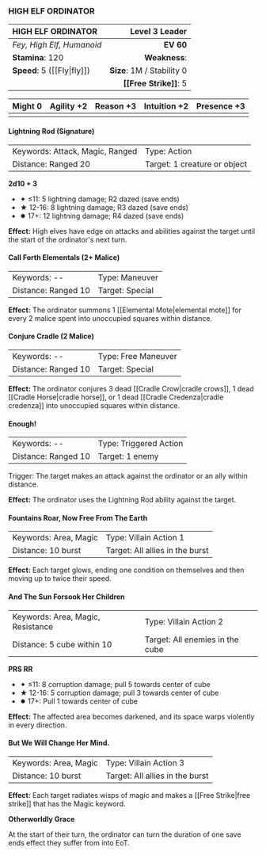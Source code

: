 ### HIGH ELF ORDINATOR

| HIGH ELF ORDINATOR          |         **Level 3 Leader** |
| :-------------------------- | -------------------------: |
| *Fey, High Elf, Humanoid*   |                  **EV 60** |
| **Stamina**: 120            |              **Weakness**: |
| **Speed**: 5 ([[Fly\|fly]]) | **Size**: 1M / Stability 0 |
|                             |     **[[Free Strike]]**: 5 |

| **Might** 0 | **Agility** +2 | **Reason** +3 | **Intuition** +2 | **Presence** +3 |
| ----------- | -------------- | ------------- | ---------------- | --------------- |
|             |                |               |                  |                 |

#### Lightning Rod (Signature)

|                                 |                              |
| :------------------------------ | :--------------------------- |
| Keywords: Attack, Magic, Ranged | Type: Action                 |
| Distance: Ranged 20             | Target: 1 creature or object |

**2d10 + 3**

- ✦ ≤11: 5 lightning damage; R2 dazed (save ends)
- ★ 12-16: 8 lightning damage; R3 dazed (save ends)
- ✸ 17+: 12 lightning damage; R4 dazed (save ends)

**Effect:** High elves have edge on attacks and abilities against the target until the start of the ordinator's next turn.

#### Call Forth Elementals (2+ Malice)

|                     |                 |
| :------------------ | :-------------- |
| Keywords: --        | Type: Maneuver  |
| Distance: Ranged 10 | Target: Special |

**Effect:** The ordinator summons 1 [[Elemental Mote|elemental mote]] for every 2 malice spent into unoccupied squares within distance.

#### Conjure Cradle (2 Malice)

|                     |                     |
| :------------------ | :------------------ |
| Keywords: --        | Type: Free Maneuver |
| Distance: Ranged 10 | Target: Special     |

**Effect:** The ordinator conjures 3 dead [[Cradle Crow|cradle crows]], 1 dead [[Cradle Horse|cradle horse]], or 1 dead [[Cradle Credenza|cradle credenza]] into unoccupied squares within distance.

#### Enough!

|                     |                        |
| :------------------ | :--------------------- |
| Keywords: --        | Type: Triggered Action |
| Distance: Ranged 10 | Target: 1 enemy        |

Trigger: The target makes an attack against the ordinator or an ally within distance.

**Effect:** The ordinator uses the Lightning Rod ability against the target.

#### Fountains Roar, Now Free From The Earth

|                       |                                 |
| :-------------------- | :------------------------------ |
| Keywords: Area, Magic | Type: Villain Action 1          |
| Distance: 10 burst    | Target: All allies in the burst |

**Effect:** Each target glows, ending one condition on themselves and then moving up to twice their speed.

#### And The Sun Forsook Her Children

|                                   |                                 |
| :-------------------------------- | :------------------------------ |
| Keywords: Area, Magic, Resistance | Type: Villain Action 2          |
| Distance: 5 cube within 10        | Target: All enemies in the cube |

**PRS RR**

- ✦ ≤11: 8 corruption damage; pull 5 towards center of cube
- ★ 12-16: 5 corruption damage; pull 3 towards center of cube
- ✸ 17+: Pull 1 towards center of cube

**Effect:** The affected area becomes darkened, and its space warps violently in every direction.

#### But We Will Change Her Mind.

|                       |                                 |
| :-------------------- | :------------------------------ |
| Keywords: Area, Magic | Type: Villain Action 3          |
| Distance: 10 burst    | Target: All allies in the burst |

**Effect:** Each target radiates wisps of magic and makes a [[Free Strike|free strike]] that has the Magic keyword.

**Otherworldly Grace**

At the start of their turn, the ordinator can turn the duration of one save ends effect they suffer from into EoT.
